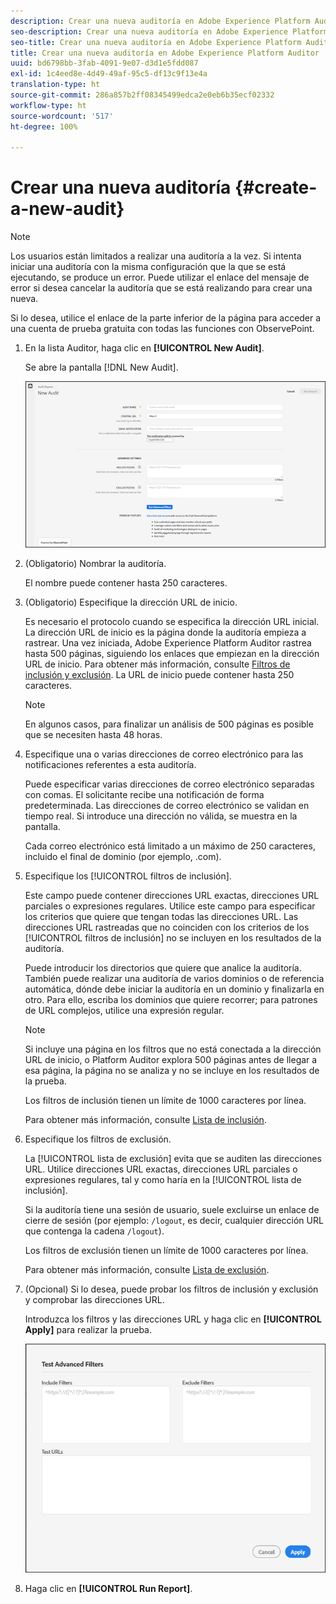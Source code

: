 ```yaml
---
description: Crear una nueva auditoría en Adobe Experience Platform Auditor
seo-description: Crear una nueva auditoría en Adobe Experience Platform Auditor
seo-title: Crear una nueva auditoría en Adobe Experience Platform Auditor
title: Crear una nueva auditoría en Adobe Experience Platform Auditor
uuid: bd6798bb-3fab-4091-9e07-d3d1e5fdd087
exl-id: 1c4eed8e-4d49-49af-95c5-df13c9f13e4a
translation-type: ht
source-git-commit: 286a857b2ff08345499edca2e0eb6b35ecf02332
workflow-type: ht
source-wordcount: '517'
ht-degree: 100%

---
```


# Crear una nueva auditoría {#create-a-new-audit}

>[!NOTE]
>
>Los usuarios están limitados a realizar una auditoría a la vez. Si intenta iniciar una auditoría con la misma configuración que la que se está ejecutando, se produce un error. Puede utilizar el enlace del mensaje de error si desea cancelar la auditoría que se está realizando para crear una nueva.

Si lo desea, utilice el enlace de la parte inferior de la página para acceder a una cuenta de prueba gratuita con todas las funciones con ObservePoint.

1. En la lista Auditor, haga clic en **[!UICONTROL New Audit]**.

   Se abre la pantalla [!DNL New Audit].

   ![](assets/config.png)

1. (Obligatorio) Nombrar la auditoría.

   El nombre puede contener hasta 250 caracteres.
1. (Obligatorio) Especifique la dirección URL de inicio.

   Es necesario el protocolo cuando se especifica la dirección URL inicial. La dirección URL de inicio es la página donde la auditoría empieza a rastrear. Una vez iniciada, Adobe Experience Platform Auditor rastrea hasta 500 páginas, siguiendo los enlaces que empiezan en la dirección URL de inicio. Para obtener más información, consulte [Filtros de inclusión y exclusión](../create-audit/filters.md). La URL de inicio puede contener hasta 250 caracteres.

   >[!NOTE]
   >
   >En algunos casos, para finalizar un análisis de 500 páginas es posible que se necesiten hasta 48 horas.

1. Especifique una o varias direcciones de correo electrónico para las notificaciones referentes a esta auditoría.

   Puede especificar varias direcciones de correo electrónico separadas con comas. El solicitante recibe una notificación de forma predeterminada. Las direcciones de correo electrónico se validan en tiempo real. Si introduce una dirección no válida, se muestra en la pantalla.

   Cada correo electrónico está limitado a un máximo de 250 caracteres, incluido el final de dominio (por ejemplo, .com).

1. Especifique los [!UICONTROL filtros de inclusión].

   Este campo puede contener direcciones URL exactas, direcciones URL parciales o expresiones regulares. Utilice este campo para especificar los criterios que quiere que tengan todas las direcciones URL. Las direcciones URL rastreadas que no coinciden con los criterios de los [!UICONTROL filtros de inclusión] no se incluyen en los resultados de la auditoría.

   Puede introducir los directorios que quiere que analice la auditoría. También puede realizar una auditoría de varios dominios o de referencia automática, dónde debe iniciar la auditoría en un dominio y finalizarla en otro. Para ello, escriba los dominios que quiere recorrer; para patrones de URL complejos, utilice una expresión regular.

   >[!NOTE]
   >
   >Si incluye una página en los filtros que no está conectada a la dirección URL de inicio, o Platform Auditor explora 500 páginas antes de llegar a esa página, la página no se analiza y no se incluye en los resultados de la prueba.

   Los filtros de inclusión tienen un límite de 1000 caracteres por línea.

   Para obtener más información, consulte [Lista de inclusión](../create-audit/filters.md).
1. Especifique los filtros de exclusión.

   La [!UICONTROL lista de exclusión] evita que se auditen las direcciones URL. Utilice direcciones URL exactas, direcciones URL parciales o expresiones regulares, tal y como haría en la [!UICONTROL lista de inclusión].

   Si la auditoría tiene una sesión de usuario, suele excluirse un enlace de cierre de sesión (por ejemplo: `/logout`, es decir, cualquier dirección URL que contenga la cadena `/logout`).

   Los filtros de exclusión tienen un límite de 1000 caracteres por línea.

   Para obtener más información, consulte [Lista de exclusión](../create-audit/filters.md).
1. (Opcional) Si lo desea, puede probar los filtros de inclusión y exclusión y comprobar las direcciones URL.

   Introduzca los filtros y las direcciones URL y haga clic en **[!UICONTROL Apply]** para realizar la prueba.

   ![](assets/test-advanced-filters.png)

1. Haga clic en **[!UICONTROL Run Report]**.
